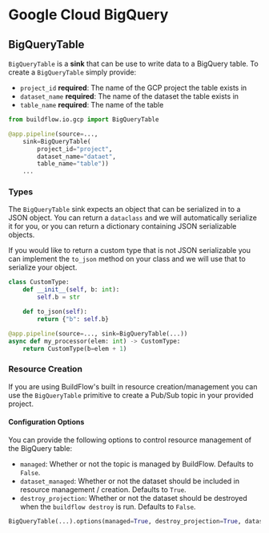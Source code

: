 # Google Cloud BigQuery

## BigQueryTable

`BigQueryTable` is a **sink** that can be use to write data to a BigQuery table. To create a `BigQueryTable` simply provide:

- `project_id` **required**: The name of the GCP project the table exists in
- `dataset_name` **required**: The name of the dataset the table exists in
- `table_name` **required**: The name of the table 

```python
from buildflow.io.gcp import BigQueryTable

@app.pipeline(source=...,
    sink=BigQueryTable(
        project_id="project",
        dataset_name="dataet",
        table_name="table"))
    ...
```

### Types

The `BigQueryTable` sink expects an object that can be serialized in to a JSON object. You can return a `dataclass` and we will automatically serialize it for you, or you can return a dictionary containing JSON serializable objects.

If you would like to return a custom type that is not JSON serializable you can implement the `to_json` method on your class and we will use that to serialize your object.

```python
class CustomType:
    def __init__(self, b: int):
        self.b = str

    def to_json(self):
        return {"b": self.b}

@app.pipeline(source=..., sink=BigQueryTable(...))
async def my_processor(elem: int) -> CustomType:
    return CustomType(b=elem + 1)
```

### Resource Creation

If you are using BuildFlow's built in resource creation/management you can use the `BigQueryTable` primitive to create a Pub/Sub topic in your provided project.

#### Configuration Options

You can provide the following options to control resource management of the BigQuery table:
- `managed`: Whether or not the topic is managed by BuildFlow. Defaults to `False`.
- `dataset_managed`: Whether or not the dataset should be included in resource management / creation. Defaults to `True`.
- `destroy_projection`: Whether or not the dataset should be destroyed when the `buildflow destroy` is run. Defaults to `False`.

```python
BigQueryTable(...).options(managed=True, destroy_projection=True, dataset_managed=True)
```
